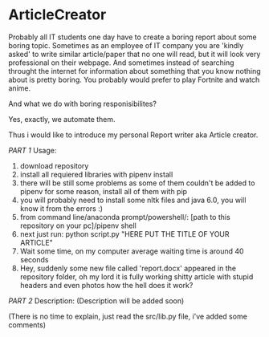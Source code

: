 # ArticleCreator
Probably all IT students one day have to create a boring report about some boring topic. 
Sometimes as an employee of IT company you are 'kindly asked' to write similar article/paper that no one will read, 
but it will look very professional on their webpage. And sometimes instead of searching throught the internet for 
information about something that you know nothing about is pretty boring.  You probably would prefer to play Fortnite 
and watch anime. 

And what we do with boring responisibilites?

Yes, exactly, we automate them.

Thus i would like to introduce my personal Report writer aka Article creator. 

*PART 1* Usage:

1. download repository
2. install all requiered libraries with pipenv install
3. there will be still some problems as some of them couldn't be added to pipenv for some reason, install all of them with pip
4. you will probably need to install some nltk files and  java 6.0, you will know it from the errors :) 
5. from command line/anaconda prompt/powershell/: [path to this repository on your pc]/pipenv shell
6. next just run:  python script.py "HERE PUT THE TITLE OF YOUR ARTICLE"
7. Wait some time, on my computer average waiting time is around 40 seconds
8. Hey, suddenly some new file called 'report.docx' appeared in the repository folder, oh my lord it is fully working shitty article with stupid headers and even photos how the hell does it work?

*PART 2* Description:
(Description will be added soon)




(There is no time to explain, just read the src/lib.py file, i've added some comments)
